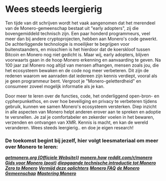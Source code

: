 # Wees steeds leergierig

Ten tijde van dit schrijven wordt het vaak aangenomen dat het merendeel van de Monero-gemeenschap bestaat uit "early adopters", zij die bovengemiddeld technisch zijn. Een paar honderd programmeurs, veel meer dan bij andere cryptoprojecten, hebben aan Monero's code gewerkt. De achterliggende technologie is moeilijker te begrijpen voor buitenstaanders, en misschien is het hierdoor dat de koerskloof tussen Bitcoin en Monero nog niet gedicht is. Maar wij, early adopters, blijven voorwaarts gaan in de hoop Monero erkenning en aanvaarding te geven. Na 100 jaar zal Monero nog altijd van mensen afhangen, mensen zoals jou, die het ecosysteem bewaken en de code nog meer verbeteren. Dit zijn de redenen waarom we aanraden dat iedereen zijn kennis verdiept, vooral als je geen programmeur bent. Vergroot je "Monero-geletterdheid" en consumeer zoveel mogelijk informatie als je kan.

Door meer te leren over de functies, code, het onderliggend open-bron- en cypherpunkethos, en over hoe beveiliging en privacy te verbeteren tijdens gebruik, kunnen we samen Monero's ecosysteem versterken. Diep inzicht in alle aspecten van Monero helpt anderen erover aan te spreken en adoptie te versnellen. Je zal je comfortabeler en zekerder voelen in het bewaren, verzenden en ontvangen van XMR. Kennis is macht, en kan de wereld veranderen. Wees steeds leergierig.. en doe je eigen research!


### De toekomst begint bij jezelf, hier volgt leesmateriaal om meer over Monero te leren:

**_[getmonero.org (Officiele Website))](https://getmonero.org/)_**
**_[monero.how](https://www.monero.how/)_**
**_[reddit.com/r/monero](https://www.reddit.com/r/Monero/)_**
**_[Gids voor Monero (post)](https://www.reddit.com/r/CryptoCurrency/comments/7ra409/your_guide_to_monero_and_why_it_has_great/)_**
**_[diepgaande technische introductie tot Monero](https://steemit.com/monero/@sgp/7yjqso-a-monero-introduction-for-beginners)_**
**_[Zero to Monero](https://www.getmonero.org/library/Zero-to-Monero-1-0-0.pdf)_**
**_[Vermijd deze oplichters](https://www.reddit.com/r/Monero/wiki/avoid)_**
**_[Monero FAQ](https://ww.getmonero.org/get-started/faq/)_**
**_[de Monero Gemeenschap](https://getmonero.org/community/hangouts/)_**
**_[Mastering Monero](https://masteringmonero.com/)_**
